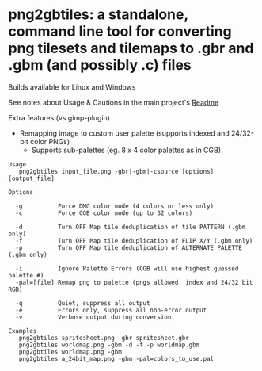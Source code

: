 png2gbtiles: a standalone, command line tool for converting png tilesets and tilemaps to .gbr and .gbm (and possibly .c) files
===========

Builds available for Linux and Windows

See notes about Usage & Cautions in the main project's [Readme](https://github.com/bbbbbr/gimp-tilemap-gb/blob/master/README.md)

Extra features (vs gimp-plugin)
- Remapping image to custom user palette (supports indexed and 24/32-bit color PNGs)
  - Supports sub-palettes (eg. 8 x 4 color palettes as in CGB)


```
Usage
   png2gbtiles input_file.png -gbr|-gbm|-csource [options] [output_file]

Options

  -g          Force DMG color mode (4 colors or less only)
  -c          Force CGB color mode (up to 32 colors)

  -d          Turn OFF Map tile deduplication of tile PATTERN (.gbm only)
  -f          Turn OFF Map tile deduplication of FLIP X/Y (.gbm only)
  -p          Turn OFF Map tile deduplication of ALTERNATE PALETTE (.gbm only)

  -i          Ignore Palette Errors (CGB will use highest guessed palette #)
  -pal=[file] Remap png to palette (pngs allowed: index and 24/32 bit RGB)

  -q          Quiet, suppress all output
  -e          Errors only, suppress all non-error output
  -v          Verbose output during conversion

Examples
   png2gbtiles spritesheet.png -gbr spritesheet.gbr
   png2gbtiles worldmap.png -gbm -d -f -p worldmap.gbm
   png2gbtiles worldmap.png -gbm 
   png2gbtiles a_24bit_map.png -gbm -pal=colors_to_use.pal
```
